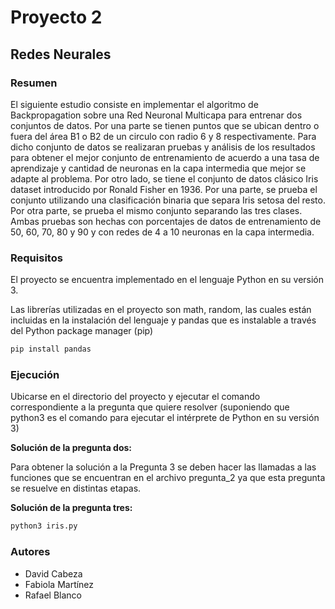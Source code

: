 # Proyecto 2

## Redes Neurales

### Resumen

El siguiente estudio consiste en implementar el algoritmo de Backpropagation sobre una Red Neuronal Multicapa para entrenar dos conjuntos de datos. Por una parte se tienen puntos que se ubican dentro o fuera del área B1 o B2 de un circulo con radio 6 y 8 respectivamente. Para dicho conjunto de datos se realizaran pruebas y análisis de los resultados para obtener el mejor conjunto de entrenamiento de acuerdo a una tasa de aprendizaje y cantidad de neuronas en la capa intermedia que mejor se adapte al problema. Por otro lado, se tiene el conjunto de datos clásico Iris dataset introducido por Ronald Fisher en 1936. Por una parte, se prueba el conjunto utilizando una clasificación binaria que separa Iris setosa del resto. Por otra parte, se prueba el mismo conjunto separando las tres clases. Ambas pruebas son hechas con porcentajes de datos de entrenamiento de 50, 60, 70, 80 y 90 y con redes de 4 a 10 neuronas en la capa intermedia.

### Requisitos

El proyecto se encuentra implementado en el lenguaje Python en su versión 3.

Las librerías utilizadas en el proyecto son math, random, las cuales están incluidas en la instalación del lenguaje y pandas que es instalable a través del Python package manager (pip)

```bash
pip install pandas
```

### Ejecución

Ubicarse en el directorio del proyecto y ejecutar el comando correspondiente a la pregunta que quiere resolver (suponiendo que python3 es el comando para ejecutar el intérprete de Python en su versión 3)

**Solución de la pregunta dos:**

Para obtener la solución a la Pregunta 3 se deben hacer las llamadas a las funciones que se encuentran en el archivo pregunta_2 ya que esta pregunta se resuelve en distintas etapas.

**Solución de la pregunta tres:**

```bash
python3 iris.py
```

### Autores

* David Cabeza
* Fabiola Martínez
* Rafael Blanco
